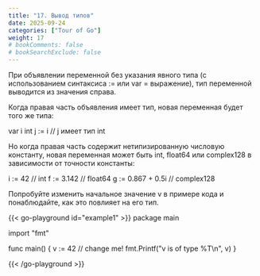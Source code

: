 ```yaml
---
title: "17. Вывод типов"
date: 2025-09-24
categories: ["Tour of Go"]
weight: 17
# bookComments: false
# bookSearchExclude: false
---
```


При объявлении переменной без указания явного типа (с использованием синтаксиса := или var = выражение), тип переменной выводится из значения справа.

Когда правая часть объявления имеет тип, новая переменная будет того же типа:

var i int
j := i // j имеет тип int

Но когда правая часть содержит нетипизированную числовую константу, новая переменная может быть int, float64 или complex128 в зависимости от точности константы:

i := 42           // int
f := 3.142        // float64
g := 0.867 + 0.5i // complex128

Попробуйте изменить начальное значение v в примере кода и понаблюдайте, как это повлияет на его тип.

{{< go-playground id="example1" >}}
package main

import "fmt"

func main() {
v := 42 // change me!
fmt.Printf("v is of type %T\n", v)
}



{{< /go-playground >}} 